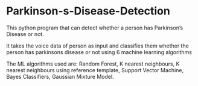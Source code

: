 # Parkinson-s-Disease-Detection
This python program that can detect whether a person has Parkinson’s Disease or not.

It takes the voice data of person as input and classifies them whether the person has parkinsons disease or not using 6 machine learning algorithms

The ML algorithms used are: Random Forest, K nearest neighbours, K nearest neighbours using reference template, Support Vector Machine, Bayes Classifiers, Gaussian Mixture Model. 

